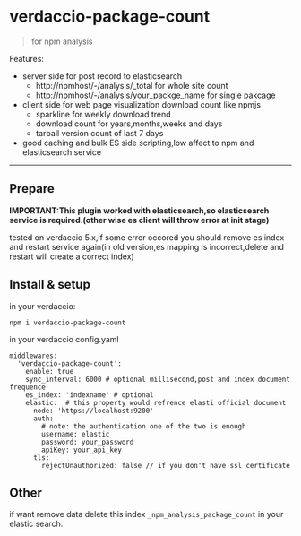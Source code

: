 # verdaccio-package-count

> for npm analysis 

Features:
* server side for post record to elasticsearch
  * http://npmhost/-/analysis/_total for whole site count
  * http://npmhost/-/analysis/your_packge_name for single pakcage
* client side for web page visualization download count like npmjs
  * sparkline for weekly download trend
  * download count for years,months,weeks and days
  * tarball version count of last 7 days
* good caching and bulk ES side scripting,low affect to npm and elasticsearch service
---

## Prepare
**IMPORTANT:This plugin worked with elasticsearch,so elasticsearch service is required.(other wise es client will throw error at init stage)**

tested on verdaccio 5.x,if some error occored you should remove es index and restart service again(in old version,es mapping is incorrect,delete and restart will create a correct index)

## Install & setup
in your verdaccio:
```
npm i verdaccio-package-count
```

in your verdaccio config.yaml
```
middlewares:
  'verdaccio-package-count':
    enable: true
    sync_interval: 6000 # optional millisecond,post and index document frequence
    es_index: 'indexname' # optional
    elastic:  # this property would refrence elasti official document
      node: 'https://localhost:9200'
      auth: 
        # note: the authentication one of the two is enough
        username: elastic
        password: your_password
        apiKey: your_api_key   
      tls: 
        rejectUnauthorized: false // if you don't have ssl certificate
```

## Other
if want remove data delete this index `_npm_analysis_package_count` in your elastic search.


